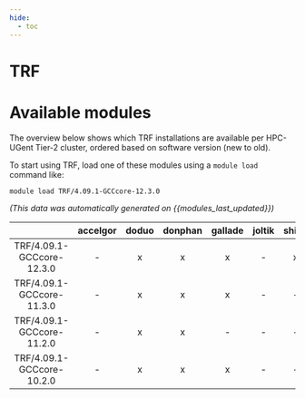 ```yaml
---
hide:
  - toc
---
```


TRF
===

# Available modules


The overview below shows which TRF installations are available per HPC-UGent Tier-2 cluster, ordered based on software version (new to old).

To start using TRF, load one of these modules using a `module load` command like:

```shell
module load TRF/4.09.1-GCCcore-12.3.0
```

*(This data was automatically generated on {{modules_last_updated}})*  

| |accelgor|doduo|donphan|gallade|joltik|shinx|skitty|
| :---: | :---: | :---: | :---: | :---: | :---: | :---: | :---: |
|TRF/4.09.1-GCCcore-12.3.0|-|x|x|x|-|x|x|
|TRF/4.09.1-GCCcore-11.3.0|-|x|x|x|-|-|-|
|TRF/4.09.1-GCCcore-11.2.0|-|x|x|-|-|-|-|
|TRF/4.09.1-GCCcore-10.2.0|-|x|x|x|-|-|-|

